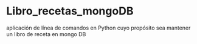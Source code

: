# Libro_recetas_mongoDB
 aplicación de línea de comandos en Python  cuyo propósito sea mantener un libro de receta en mongo DB
